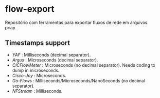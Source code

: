 # flow-export

Repositório com ferramentas para exportar fluxos de rede em arquivos pcap.

## Timestamps support
- _YAF_ : Milliseconds (decimal separator).
- _Argus_ : Microseconds (decimal separator).
- _CICFlowMeter_ : Microseconds (no decimal separator). Needs coding to dump in microseconds.
- _Cisco-Joy_ : Microseconds.
- _Go-Flows_ : Milliseconds/Microseconds/NanoSeconds (no decimal separator).
- _NFStream_ : Milliseconds.
